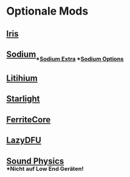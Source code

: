 # **Optionale Mods**

## [Iris](https://cdn-raw.modrinth.com/data/YL57xq9U/versions/r8IxC3aO/iris-mc1.19.2-1.3.1.jar)
## [Sodium](https://mediafiles.forgecdn.net/files/3957/319/sodium-fabric-mc1.19.2-0.4.4%2Bbuild.18.jar)<sub><sub>*[Sodium Extra](https://cdn.modrinth.com/data/PtjYWJkn/versions/mc1.19-0.4.6/sodium-extra-0.4.6%2Bmc1.19-build.47.jar) *[Sodium Options](https://cdn.modrinth.com/data/Bh37bMuy/versions/mc1.19-1.4.4/reeses_sodium_options-1.4.4%2Bmc1.19-build.47.jar)</sup></sub>
## [Litihium](https://www.curseforge.com/minecraft/mc-mods/lithium/download/3906634/file)
## [Starlight](https://cdn.modrinth.com/data/H8CaAYZC/versions/1.1.1+1.19/starlight-1.1.1%2Bfabric.ae22326.jar)
## [FerriteCore](https://cdn.modrinth.com/data/uXXizFIs/versions/5.0.0-fabric/ferritecore-5.0.0-fabric.jar)
## [LazyDFU](https://cdn.modrinth.com/data/hvFnDODi/versions/0.1.3/lazydfu-0.1.3.jar)


## [Sound Physics](https://cdn.modrinth.com/data/qyVF9oeo/versions/fabric-1.19-1.0.11/soundphysics-fabric-1.19-1.0.11.jar)</br><sub><sup>*Nicht auf Low End Geräten!</sub></sup>
